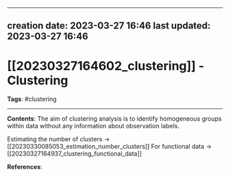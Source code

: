 
---
creation date: 2023-03-27 16:46
last updated: 2023-03-27 16:46
---
# [[20230327164602_clustering]] - Clustering
__Tags__: #clustering 

---
__Contents__: The aim of clustering analysis is to identify homogeneous groups within data without any information about observation labels.

Estimating the number of clusters -> [[20230330085053_estimation_number_clusters]]
For functional data -> [[20230327164937_clustering_functional_data]]

__References__:



